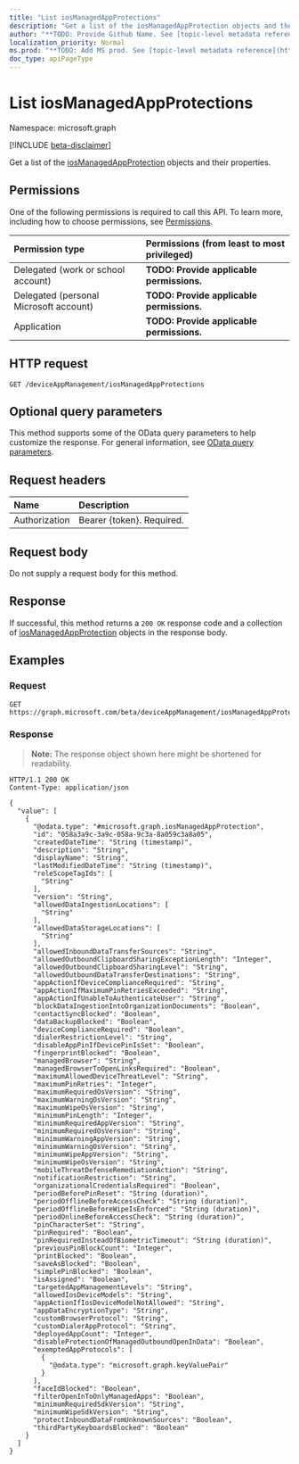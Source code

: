 ```yaml
---
title: "List iosManagedAppProtections"
description: "Get a list of the iosManagedAppProtection objects and their properties."
author: "**TODO: Provide Github Name. See [topic-level metadata reference](https://msgo.azurewebsites.net/add/document/guidelines/metadata.html#topic-level-metadata)**"
localization_priority: Normal
ms.prod: "**TODO: Add MS prod. See [topic-level metadata reference](https://msgo.azurewebsites.net/add/document/guidelines/metadata.html#topic-level-metadata)**"
doc_type: apiPageType
---
```


# List iosManagedAppProtections
Namespace: microsoft.graph

[!INCLUDE [beta-disclaimer](../../includes/beta-disclaimer.md)]

Get a list of the [iosManagedAppProtection](../resources/iosmanagedappprotection.md) objects and their properties.

## Permissions
One of the following permissions is required to call this API. To learn more, including how to choose permissions, see [Permissions](/graph/permissions-reference).

|Permission type|Permissions (from least to most privileged)|
|:---|:---|
|Delegated (work or school account)|**TODO: Provide applicable permissions.**|
|Delegated (personal Microsoft account)|**TODO: Provide applicable permissions.**|
|Application|**TODO: Provide applicable permissions.**|

## HTTP request

<!-- {
  "blockType": "ignored"
}
-->
``` http
GET /deviceAppManagement/iosManagedAppProtections
```

## Optional query parameters
This method supports some of the OData query parameters to help customize the response. For general information, see [OData query parameters](/graph/query-parameters).

## Request headers
|Name|Description|
|:---|:---|
|Authorization|Bearer {token}. Required.|

## Request body
Do not supply a request body for this method.

## Response

If successful, this method returns a `200 OK` response code and a collection of [iosManagedAppProtection](../resources/iosmanagedappprotection.md) objects in the response body.

## Examples

### Request
<!-- {
  "blockType": "request",
  "name": "list_iosmanagedappprotection"
}
-->
``` http
GET https://graph.microsoft.com/beta/deviceAppManagement/iosManagedAppProtections
```


### Response
>**Note:** The response object shown here might be shortened for readability.
<!-- {
  "blockType": "response",
  "truncated": true,
  "@odata.type": "Collection(microsoft.graph.iosManagedAppProtection)"
}
-->
``` http
HTTP/1.1 200 OK
Content-Type: application/json

{
  "value": [
    {
      "@odata.type": "#microsoft.graph.iosManagedAppProtection",
      "id": "058a3a9c-3a9c-058a-9c3a-8a059c3a8a05",
      "createdDateTime": "String (timestamp)",
      "description": "String",
      "displayName": "String",
      "lastModifiedDateTime": "String (timestamp)",
      "roleScopeTagIds": [
        "String"
      ],
      "version": "String",
      "allowedDataIngestionLocations": [
        "String"
      ],
      "allowedDataStorageLocations": [
        "String"
      ],
      "allowedInboundDataTransferSources": "String",
      "allowedOutboundClipboardSharingExceptionLength": "Integer",
      "allowedOutboundClipboardSharingLevel": "String",
      "allowedOutboundDataTransferDestinations": "String",
      "appActionIfDeviceComplianceRequired": "String",
      "appActionIfMaximumPinRetriesExceeded": "String",
      "appActionIfUnableToAuthenticateUser": "String",
      "blockDataIngestionIntoOrganizationDocuments": "Boolean",
      "contactSyncBlocked": "Boolean",
      "dataBackupBlocked": "Boolean",
      "deviceComplianceRequired": "Boolean",
      "dialerRestrictionLevel": "String",
      "disableAppPinIfDevicePinIsSet": "Boolean",
      "fingerprintBlocked": "Boolean",
      "managedBrowser": "String",
      "managedBrowserToOpenLinksRequired": "Boolean",
      "maximumAllowedDeviceThreatLevel": "String",
      "maximumPinRetries": "Integer",
      "maximumRequiredOsVersion": "String",
      "maximumWarningOsVersion": "String",
      "maximumWipeOsVersion": "String",
      "minimumPinLength": "Integer",
      "minimumRequiredAppVersion": "String",
      "minimumRequiredOsVersion": "String",
      "minimumWarningAppVersion": "String",
      "minimumWarningOsVersion": "String",
      "minimumWipeAppVersion": "String",
      "minimumWipeOsVersion": "String",
      "mobileThreatDefenseRemediationAction": "String",
      "notificationRestriction": "String",
      "organizationalCredentialsRequired": "Boolean",
      "periodBeforePinReset": "String (duration)",
      "periodOfflineBeforeAccessCheck": "String (duration)",
      "periodOfflineBeforeWipeIsEnforced": "String (duration)",
      "periodOnlineBeforeAccessCheck": "String (duration)",
      "pinCharacterSet": "String",
      "pinRequired": "Boolean",
      "pinRequiredInsteadOfBiometricTimeout": "String (duration)",
      "previousPinBlockCount": "Integer",
      "printBlocked": "Boolean",
      "saveAsBlocked": "Boolean",
      "simplePinBlocked": "Boolean",
      "isAssigned": "Boolean",
      "targetedAppManagementLevels": "String",
      "allowedIosDeviceModels": "String",
      "appActionIfIosDeviceModelNotAllowed": "String",
      "appDataEncryptionType": "String",
      "customBrowserProtocol": "String",
      "customDialerAppProtocol": "String",
      "deployedAppCount": "Integer",
      "disableProtectionOfManagedOutboundOpenInData": "Boolean",
      "exemptedAppProtocols": [
        {
          "@odata.type": "microsoft.graph.keyValuePair"
        }
      ],
      "faceIdBlocked": "Boolean",
      "filterOpenInToOnlyManagedApps": "Boolean",
      "minimumRequiredSdkVersion": "String",
      "minimumWipeSdkVersion": "String",
      "protectInboundDataFromUnknownSources": "Boolean",
      "thirdPartyKeyboardsBlocked": "Boolean"
    }
  ]
}
```

